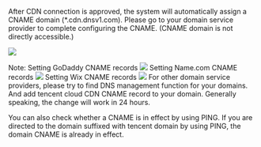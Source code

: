 After CDN connection is approved, the system will automatically assign a CNAME domain (*.cdn.dnsv1.com). Please go to your domain service provider to complete configuring the CNAME. (CNAME domain is not directly accessible.)

![](//mc.qcloudimg.com/static/img/d45c07a33c5ba095ddf657c0a8b0b08c/image.png)

Note:
Setting GoDaddy CNAME records
![](//mc.qcloudimg.com/static/img/c3c1d5e97c20adee82f2064d177bbec6/image.png)
Setting Name.com CNAME records
![](//mc.qcloudimg.com/static/img/298703bdeb7edbece3bbb996c6e01c8a/image.png)
Setting  Wix CNAME records
![](//mc.qcloudimg.com/static/img/9af8cba73201967a7d36e79baa754a40/image.png)
For other domain service providers, please try to find DNS management function for your domains. And add tencent cloud CDN CNAME record to your domain. Generally speaking, the change will work in 24 hours.

You can also check whether a CNAME is in effect by using PING. If you are directed to the domain suffixed with tencent domain by using PING, the domain CNAME is already in effect.
